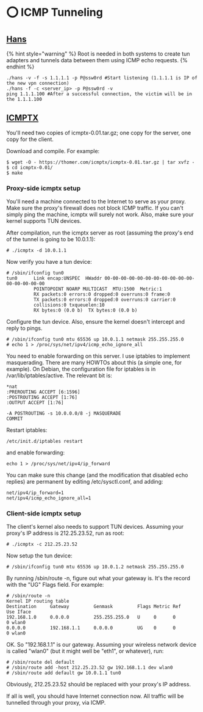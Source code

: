 # ⭕ ICMP Tunneling

## [Hans](https://github.com/albertzak/hanstunnel%E2%80%8B)

{% hint style="warning" %}
Root is needed in both systems to create tun adapters and tunnels data between them using ICMP echo requests.
{% endhint %}

```
./hans -v -f -s 1.1.1.1 -p P@ssw0rd #Start listening (1.1.1.1 is IP of the new vpn connection)
./hans -f -c <server_ip> -p P@ssw0rd -v
ping 1.1.1.100 #After a successful connection, the victim will be in the 1.1.1.100
```

## [ICMPTX](https://thomer.com/icmptx/icmptx-0.01.tar.gz)

You'll need two copies of icmptx-0.01.tar.gz; one copy for the server, one copy for the client.

Download and compile. For example:

```
$ wget -O - https://thomer.com/icmptx/icmptx-0.01.tar.gz | tar xvfz -
$ cd icmptx-0.01/
$ make
```

### Proxy-side icmptx setup

You'll need a machine connected to the Internet to serve as your proxy. Make sure the proxy's firewall does not block ICMP traffic. If you can't simply ping the machine, icmptx will surely not work. Also, make sure your kernel supports TUN devices.

After compilation, run the icmptx server as root (assuming the proxy's end of the tunnel is going to be 10.0.1.1):

```
# ./icmptx -d 10.0.1.1
```

Now verify you have a tun device:

```
# /sbin/ifconfig tun0
tun0      Link encap:UNSPEC  HWaddr 00-00-00-00-00-00-00-00-00-00-00-00-00-00-00-00
          POINTOPOINT NOARP MULTICAST  MTU:1500  Metric:1
          RX packets:0 errors:0 dropped:0 overruns:0 frame:0
          TX packets:0 errors:0 dropped:0 overruns:0 carrier:0
          collisions:0 txqueuelen:10
          RX bytes:0 (0.0 b)  TX bytes:0 (0.0 b)
```

Configure the tun device. Also, ensure the kernel doesn't intercept and reply to pings.

```
# /sbin/ifconfig tun0 mtu 65536 up 10.0.1.1 netmask 255.255.255.0 
# echo 1 > /proc/sys/net/ipv4/icmp_echo_ignore_all
```

You need to enable forwarding on this server. I use iptables to implement masquerading. There are many HOWTOs about this (a simple one, for example). On Debian, the configuration file for iptables is in /var/lib/iptables/active. The relevant bit is:

```
*nat
:PREROUTING ACCEPT [6:1596]
:POSTROUTING ACCEPT [1:76]
:OUTPUT ACCEPT [1:76]

-A POSTROUTING -s 10.0.0.0/8 -j MASQUERADE
COMMIT
```

Restart iptables:

```
/etc/init.d/iptables restart
```

and enable forwarding:

```
echo 1 > /proc/sys/net/ipv4/ip_forward
```

You can make sure this change (and the modification that disabled echo replies) are permanent by editing /etc/sysctl.conf, and adding:

```
net/ipv4/ip_forward=1
net/ipv4/icmp_echo_ignore_all=1
```

### Client-side icmptx setup

The client's kernel also needs to support TUN devices. Assuming your proxy's IP address is 212.25.23.52, run as root:

```
# ./icmptx -c 212.25.23.52
```

Now setup the tun device:

```
# /sbin/ifconfig tun0 mtu 65536 up 10.0.1.2 netmask 255.255.255.0
```

By running /sbin/route -n, figure out what your gateway is. It's the record with the "UG" Flags field. For example:

```
# /sbin/route -n
Kernel IP routing table
Destination     Gateway         Genmask         Flags Metric Ref    Use Iface
192.168.1.0     0.0.0.0         255.255.255.0   U     0      0        0 wlan0
0.0.0.0         192.168.1.1     0.0.0.0         UG    0      0        0 wlan0
```

OK. So "192.168.1.1" is our gateway. Assuming your wireless network device is called "wlan0" (but it might well be "eth1", or whatever), run:

```
# /sbin/route del default
# /sbin/route add -host 212.25.23.52 gw 192.168.1.1 dev wlan0
# /sbin/route add default gw 10.0.1.1 tun0
```

Obviously, 212.25.23.52 should be replaced with your proxy's IP address.

If all is well, you should have Internet connection now. All traffic will be tunnelled through your proxy, via ICMP.
